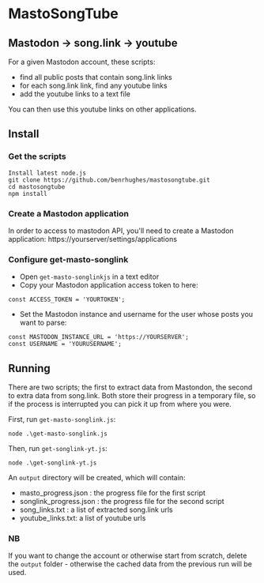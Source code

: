 # MastoSongTube

## Mastodon -> song.link -> youtube

For a given Mastodon account, these scripts:
- find all public posts that contain song.link links
- for each song.link link, find any youtube links
- add the youtube links to a text file 

You can then use this youtube links on other applications.

## Install

### Get the scripts
```
Install latest node.js
git clone https://github.com/benrhughes/mastosongtube.git
cd mastosongtube
npm install
```

### Create a Mastodon application
In order to access to mastodon API, you'll need to create a Mastodon application: https://yourserver/settings/applications

### Configure get-masto-songlink
- Open `get-masto-songlinkjs` in a text editor
- Copy your Mastodon application access token to here:
```
const ACCESS_TOKEN = 'YOURTOKEN';
```
- Set the Mastodon instance and username for the user whose posts you want to parse:
```
const MASTODON_INSTANCE_URL = 'https://YOURSERVER';
const USERNAME = 'YOURUSERNAME'; 
```

## Running
There are two scripts; the first to extract data from Mastondon, the second to extra data from song.link. Both store their progress in a temporary file, so if the process is interrupted you can pick it up from where you were.

First, run `get-masto-songlink.js`:
```
node .\get-masto-songlink.js
```

Then, run `get-songlink-yt.js`:
```
node .\get-songlink-yt.js
```

An `output` directory will be created, which will contain:
- masto_progress.json : the progress file for the first script
- songlink_progress.json : the progress file for the second script
- song_links.txt : a list of extracted song.link urls
- youtube_links.txt: a list of youtube urls

### NB
If you want to change the account or otherwise start from scratch, delete the `output` folder - otherwise the cached data from the previous run will be used.